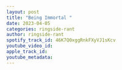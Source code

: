 ```yaml
---
layout: post
title: "Being Immortal "
date: 2023-04-05
categories: ringside-rant
author: ringside-rant
spotify_track_id: 46K7Q0xggRnkFXyVJ1sKcv
youtube_video_id: 
apple_track_id: 
youtube_metadata: 
---
```

